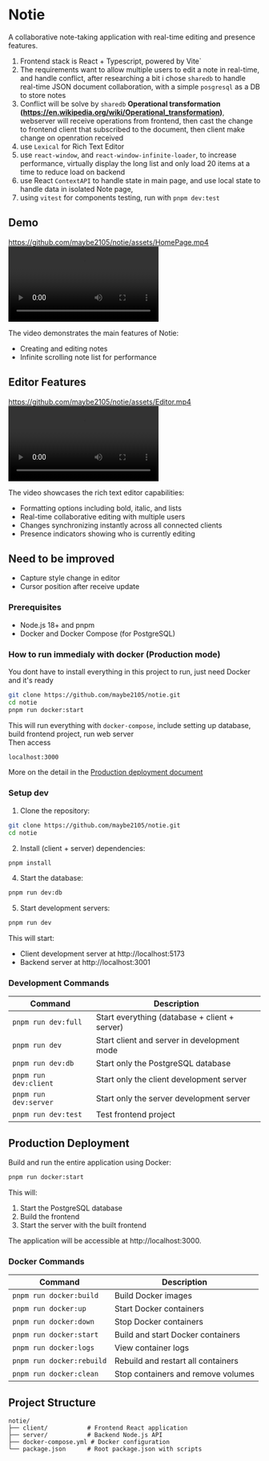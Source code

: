 # Notie

A collaborative note-taking application with real-time editing and presence features.

1. Frontend stack is React + Typescript, powered by Vite`
2. The requirements want to allow multiple users to edit a note in real-time, and handle conflict, after researching a bit i chose `sharedb` to handle real-time JSON document collaboration, with a simple `posgresql` as a DB to store notes
3. Conflict will be solve by `sharedb` **Operational transformation (https://en.wikipedia.org/wiki/Operational_transformation)**, webserver will receive operations from frontend, then cast the change to frontend client that subscribed to the document, then client make change on openration received
4. use `Lexical` for Rich Text Editor
5. use `react-window`, and `react-window-infinite-loader`, to increase performance, virtually display the long list and only load 20 items at a time to reduce load on backend
6. use React `ContextAPI` to handle state in main page, and use local state to handle data in isolated Note page,
7. using `vitest` for components testing, run with `pnpm dev:test`

## Demo

https://github.com/maybe2105/notie/assets/HomePage.mp4
![Demo Video](assets/HomePage.mp4)

The video demonstrates the main features of Notie:

- Creating and editing notes
- Infinite scrolling note list for performance

## Editor Features

https://github.com/maybe2105/notie/assets/Editor.mp4
![Editor Demo](assets/Editor.mp4)

The video showcases the rich text editor capabilities:

- Formatting options including bold, italic, and lists
- Real-time collaborative editing with multiple users
- Changes synchronizing instantly across all connected clients
- Presence indicators showing who is currently editing

## Need to be improved

- Capture style change in editor
- Cursor position after receive update

### Prerequisites

- Node.js 18+ and pnpm
- Docker and Docker Compose (for PostgreSQL)

### How to run immedialy with docker (Production mode)

You dont have to install everything in this project to run, just need Docker and it's ready

```bash
git clone https://github.com/maybe2105/notie.git
cd notie
pnpm run docker:start
```

This will run everything with `docker-compose`, include setting up database, build frontend project, run web server
</br>
Then access

```bash
localhost:3000
```

More on the detail in the <a href="#production-deployment">Production deployment document</a>

### Setup dev

1. Clone the repository:

```bash
git clone https://github.com/maybe2105/notie.git
cd notie
```

2. Install (client + server) dependencies:

```bash
pnpm install
```

4. Start the database:

```bash
pnpm run dev:db
```

5. Start development servers:

```bash
pnpm run dev
```

This will start:

- Client development server at http://localhost:5173
- Backend server at http://localhost:3001

### Development Commands

| Command               | Description                                   |
| --------------------- | --------------------------------------------- |
| `pnpm run dev:full`   | Start everything (database + client + server) |
| `pnpm run dev`        | Start client and server in development mode   |
| `pnpm run dev:db`     | Start only the PostgreSQL database            |
| `pnpm run dev:client` | Start only the client development server      |
| `pnpm run dev:server` | Start only the server development server      |
| `pnpm run dev:test`   | Test frontend project                         |

## Production Deployment

Build and run the entire application using Docker:

```bash
pnpm run docker:start
```

This will:

1. Start the PostgreSQL database
2. Build the frontend
3. Start the server with the built frontend

The application will be accessible at http://localhost:3000.

### Docker Commands

| Command                   | Description                        |
| ------------------------- | ---------------------------------- |
| `pnpm run docker:build`   | Build Docker images                |
| `pnpm run docker:up`      | Start Docker containers            |
| `pnpm run docker:down`    | Stop Docker containers             |
| `pnpm run docker:start`   | Build and start Docker containers  |
| `pnpm run docker:logs`    | View container logs                |
| `pnpm run docker:rebuild` | Rebuild and restart all containers |
| `pnpm run docker:clean`   | Stop containers and remove volumes |

## Project Structure

```
notie/
├── client/           # Frontend React application
├── server/           # Backend Node.js API
├── docker-compose.yml # Docker configuration
└── package.json      # Root package.json with scripts
```
